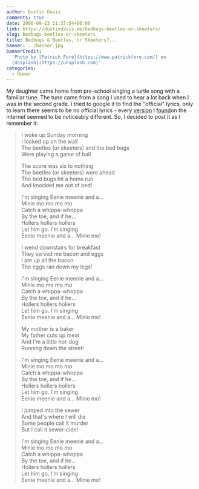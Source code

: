 ```yaml
---
author: Dustin Davis
comments: true
date: 2006-09-13 11:37:54+00:00
link: https://dustindavis.me/bedbugs-beetles-or-skeeters/
slug: bedbugs-beetles-or-skeeters
title: Bedbugs & Beetles, or Skeeters?...
banner: ../banner.jpg
bannerCredit:
  'Photo by [Patrick Fore](https://www.patrickfore.com/) on
  [Unsplash](https://unsplash.com)'
categories:
  - Humor
---
```


My daughter came home from pre-school singing a turtle song with a familiar
tune. The tune came from a song I used to hear a lot back when I was in the
second grade. I tried to google it to find the "official" lyrics, only to learn
there seems to be no official lyrics - every
[version](http://www.kayshapero.net/child2.htm) I
[found](http://kilowan.wordpress.com/2006/09/02/skeeters-and-the-bed-bugs/)on
the internet seemed to be noticeably different. So, I decided to post it as I
remember it:

> I woke up Sunday morning  
> I looked up on the wall  
> The beetles (or skeeters) and the bed bugs  
> Were playing a game of ball
>
> The score was six to nothing  
> The beetles (or skeeters) were ahead  
> The bed bugs hit a home run  
> And knocked me out of bed!
>
> I'm singing Eenie meenie and a...  
> Minie mo mo mo mo  
> Catch a whippa-whoppa  
> By the toe, and if he...  
> Hollers hollers hollers  
> Let him go. I'm singing  
> Eenie meenie and a... Minie mo!
>
> I wend downstairs for breakfast  
> They served me bacon and eggs  
> I ate up all the bacon  
> The eggs ran down my legs!
>
> I'm singing Eenie meenie and a...  
> Minie mo mo mo mo  
> Catch a whippa-whoppa  
> By the toe, and if he...  
> Hollers hollers hollers  
> Let him go. I'm singing  
> Eenie meenie and a... Minie mo!
>
> My mother is a baker  
> My father cuts up meat  
> And I'm a little hot-dog  
> Running down the street!
>
> I'm singing Eenie meenie and a...  
> Minie mo mo mo mo  
> Catch a whippa-whoppa  
> By the toe, and if he...  
> Hollers hollers hollers  
> Let him go. I'm singing  
> Eenie meenie and a... Minie mo!
>
> I jumped into the sewer  
> And that's where I will die  
> Some people call it murder  
> But I call it sewer-cide!
>
> I'm singing Eenie meenie and a...  
> Minie mo mo mo mo  
> Catch a whippa-whoppa  
> By the toe, and if he...  
> Hollers hollers hollers  
> Let him go. I'm singing  
> Eenie meenie and a... Minie mo!

